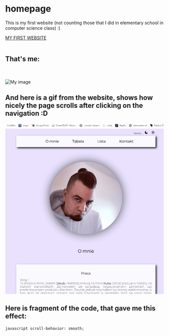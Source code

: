 # homepage
This is my first website (not counting those that I did in elementary school in computer science class) :)

[MY FIRST WEBSITE](https://jacob-isaac.github.io/homepage/)<br><br>
## That's me: 
<br><br>![My image](https://i.imgur.com/JZDQamA.jpg)

## And here is a gif from the website, shows how nicely the page scrolls after clicking on the navigation :D <br>

![My gif](https://github.com/Jacob-Isaac/homepage/blob/main/images/Animation.gif)<br>

## Here is fragment of the code, that gave me this effect: <br>

```javascript scroll-behavior: smooth;```
